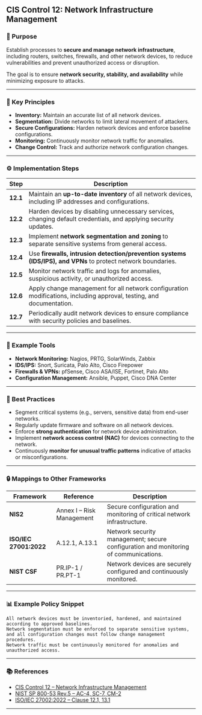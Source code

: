 ## CIS Control 12: Network Infrastructure Management

### 🎯 Purpose

Establish processes to **secure and manage network infrastructure**, including routers, switches, firewalls, and other network devices, to reduce vulnerabilities and prevent unauthorized access or disruption.

The goal is to ensure **network security, stability, and availability** while minimizing exposure to attacks.

---

### 🧩 Key Principles

* **Inventory:** Maintain an accurate list of all network devices.
* **Segmentation:** Divide networks to limit lateral movement of attackers.
* **Secure Configurations:** Harden network devices and enforce baseline configurations.
* **Monitoring:** Continuously monitor network traffic for anomalies.
* **Change Control:** Track and authorize network configuration changes.

---

### ⚙️ Implementation Steps

| Step     | Description                                                                                                          |
| -------- | -------------------------------------------------------------------------------------------------------------------- |
| **12.1** | Maintain an **up-to-date inventory** of all network devices, including IP addresses and configurations.              |
| **12.2** | Harden devices by disabling unnecessary services, changing default credentials, and applying security updates.       |
| **12.3** | Implement **network segmentation and zoning** to separate sensitive systems from general access.                     |
| **12.4** | Use **firewalls, intrusion detection/prevention systems (IDS/IPS), and VPNs** to protect network boundaries.         |
| **12.5** | Monitor network traffic and logs for anomalies, suspicious activity, or unauthorized access.                         |
| **12.6** | Apply change management for all network configuration modifications, including approval, testing, and documentation. |
| **12.7** | Periodically audit network devices to ensure compliance with security policies and baselines.                        |

---

### 🧰 Example Tools

* **Network Monitoring:** Nagios, PRTG, SolarWinds, Zabbix
* **IDS/IPS:** Snort, Suricata, Palo Alto, Cisco Firepower
* **Firewalls & VPNs:** pfSense, Cisco ASA/ISE, Fortinet, Palo Alto
* **Configuration Management:** Ansible, Puppet, Cisco DNA Center

---

### 🧠 Best Practices

* Segment critical systems (e.g., servers, sensitive data) from end-user networks.
* Regularly update firmware and software on all network devices.
* Enforce **strong authentication** for network device administration.
* Implement **network access control (NAC)** for devices connecting to the network.
* Continuously **monitor for unusual traffic patterns** indicative of attacks or misconfigurations.

---

### 🔒 Mappings to Other Frameworks

| Framework              | Reference                 | Description                                                                         |
| ---------------------- | ------------------------- | ----------------------------------------------------------------------------------- |
| **NIS2**               | Annex I – Risk Management | Secure configuration and monitoring of critical network infrastructure.             |
| **ISO/IEC 27001:2022** | A.12.1, A.13.1            | Network security management; secure configuration and monitoring of communications. |
| **NIST CSF**           | PR.IP-1 / PR.PT-1         | Network devices are securely configured and continuously monitored.                 |

---

### 📊 Example Policy Snippet

```text
All network devices must be inventoried, hardened, and maintained according to approved baselines.  
Network segmentation must be enforced to separate sensitive systems, and all configuration changes must follow change management procedures.  
Network traffic must be continuously monitored for anomalies and unauthorized access.
```

---

### 📚 References

* [CIS Control 12 – Network Infrastructure Management](https://www.cisecurity.org/controls/network-infrastructure-management)
* [NIST SP 800-53 Rev.5 – AC-4, SC-7, CM-2](https://csrc.nist.gov/publications/detail/sp/800-53/rev-5/final)
* [ISO/IEC 27002:2022 – Clause 12.1, 13.1](https://www.iso.org/standard/75652.html)

---
